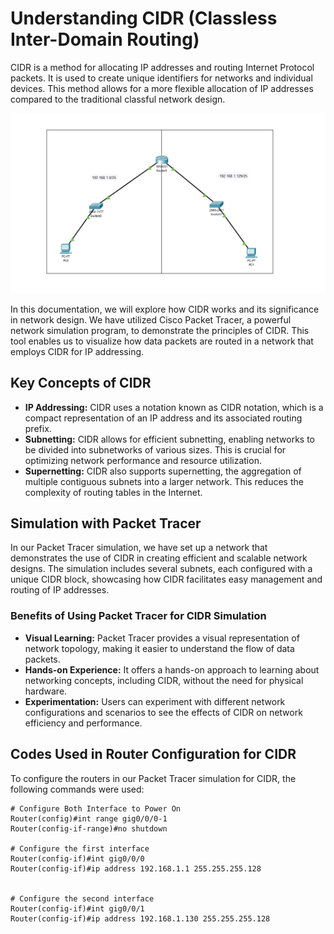 # Understanding CIDR (Classless Inter-Domain Routing)

CIDR is a method for allocating IP addresses and routing Internet Protocol packets. It is used to create unique identifiers for networks and individual devices. This method allows for a more flexible allocation of IP addresses compared to the traditional classful network design.

![CIDR Simulation in Packet Tracer](image.png)

In this documentation, we will explore how CIDR works and its significance in network design. We have utilized Cisco Packet Tracer, a powerful network simulation program, to demonstrate the principles of CIDR. This tool enables us to visualize how data packets are routed in a network that employs CIDR for IP addressing.

## Key Concepts of CIDR

- **IP Addressing:** CIDR uses a notation known as CIDR notation, which is a compact representation of an IP address and its associated routing prefix.
- **Subnetting:** CIDR allows for efficient subnetting, enabling networks to be divided into subnetworks of various sizes. This is crucial for optimizing network performance and resource utilization.
- **Supernetting:** CIDR also supports supernetting, the aggregation of multiple contiguous subnets into a larger network. This reduces the complexity of routing tables in the Internet.

## Simulation with Packet Tracer

In our Packet Tracer simulation, we have set up a network that demonstrates the use of CIDR in creating efficient and scalable network designs. The simulation includes several subnets, each configured with a unique CIDR block, showcasing how CIDR facilitates easy management and routing of IP addresses.

### Benefits of Using Packet Tracer for CIDR Simulation

- **Visual Learning:** Packet Tracer provides a visual representation of network topology, making it easier to understand the flow of data packets.
- **Hands-on Experience:** It offers a hands-on approach to learning about networking concepts, including CIDR, without the need for physical hardware.
- **Experimentation:** Users can experiment with different network configurations and scenarios to see the effects of CIDR on network efficiency and performance.

## Codes Used in Router Configuration for CIDR

To configure the routers in our Packet Tracer simulation for CIDR, the following commands were used:

```plaintext
# Configure Both Interface to Power On
Router(config)#int range gig0/0/0-1
Router(config-if-range)#no shutdown

# Configure the first interface
Router(config-if)#int gig0/0/0
Router(config-if)#ip address 192.168.1.1 255.255.255.128


# Configure the second interface
Router(config-if)#int gig0/0/1
Router(config-if)#ip address 192.168.1.130 255.255.255.128